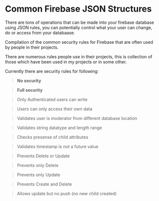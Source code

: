 # Common Firebase JSON Structures

There are tons of operations that can be made into your firebase database using JSON rules, you can potentially control what your user can change, do or access from your databaase.

Compilation of the common security rules for Firebase that are often used by people in their projects.

There are numerous rules people use in their projects, this is collection of those which have been used in my projects or in some other.

Currently there are security rules for following:

>**No security**

>**Full security**

>Only Authenticated users can write

>Users can only access their own data

>Validates user is moderator from different database location

>Validates string datatype and length range

>Checks presense of child attributes

>Validates timestamp is not a future value

>Prevents Delete or Update

>Prevents only Delete

>Prevents only Update

>Prevents Create and Delete

>Allows update but no push (no new child created)
